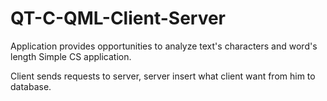 # QT-C-QML-Client-Server
Application provides opportunities to analyze text's characters and word's length
Simple CS application.

Client sends requests to server, server insert what client want from him to database.
